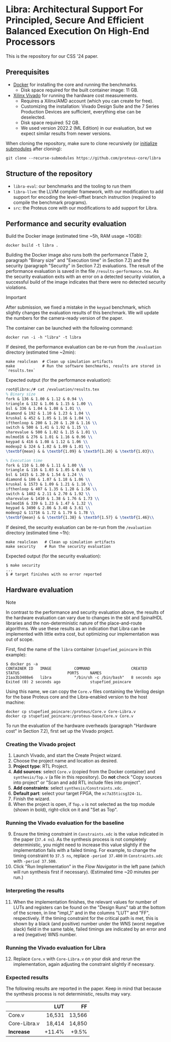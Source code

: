 # Libra: Architectural Support For Principled, Secure And Efficient Balanced Execution On High-End Processors

This is the repository for our CSS '24 paper.

## Prerequisites

- [Docker](https://docs.docker.com/engine/install/) for installing the core and running the benchmarks.
  - Disk space required for the built container image: 11 GB.
- [Xilinx Vivado](https://www.xilinx.com/products/design-tools/vivado/vivado-ml.html) for running the hardware cost measurements.
  - Requires a Xilinx/AMD account (which you can create for free).
  - Customizing the installation: Vivado Design Suite and the 7 Series Production Devices are sufficient, everything else can be deselected.
  - Disk space required: 52 GB.
  - We used version 2022.2 (ML Edition) in our evaluation, but we expect similar results from newer versions.

When cloning the repository, make sure to clone recursively (or [initialize submodules](https://git-scm.com/book/en/v2/Git-Tools-Submodules#_cloning_submodules) after cloning):

```shell
git clone --recurse-submodules https://github.com/proteus-core/libra
```

## Structure of the repository

- `libra-eval`: our benchmarks and the tooling to run them
- `libra-llvm`: the LLVM compiler framework, with our modification to add support for encoding the level-offset branch instruction (required to compile the benchmark programs).
- `src`: the Proteus core with our modifications to add support for Libra.

## Performance and security evaluation

Build the Docker image (estimated time ~5h, RAM usage ~10GB):

```shell
docker build -t libra .
```

Building the Docker image also runs both the performance (Table 2, paragraph "Binary size" and "Execution time" in Section 7.2) and the security (paragraph "Security" in Section 7.2) evaluations.
The result of the performance evaluation is saved in the file `/results-performance.tex`.
As the security evaluation exits with an error on a detected security violation, a successful build of the image indicates that there were no detected security violations.

> [!IMPORTANT]
> After submission, we fixed a mistake in the `keypad` benchmark, which slightly changes the evaluation results of this benchmark.
> We will update the numbers for the camera-ready version of the paper.

The container can be launched with the following command:

```shell
docker run -i -h "libra" -t libra
```

If desired, the performance evaluation can be re-run from the `/evaluation` directory (estimated time ~2min):

```shell
make realclean  # Clean up simulation artifacts
make            # Run the software benchmarks, results are stored in `results.tex`
```

Expected output (for the performance evaluation):

```tex
root@libra:/# cat /evaluation/results.tex
% Binary size
fork & 136 & 1.00 & 1.12 & 0.94 \\
triangle & 132 & 1.06 & 1.15 & 1.00 \\
bsl & 336 & 1.04 & 1.08 & 1.01 \\
diamond & 192 & 1.10 & 1.23 & 1.04 \\
kruskal & 452 & 1.05 & 1.16 & 1.04 \\
ifthenloop & 200 & 1.20 & 1.20 & 1.16 \\
switch & 500 & 1.41 & 1.92 & 1.15 \\
sharevalue & 500 & 1.02 & 1.15 & 1.01 \\
mulmod16 & 276 & 1.01 & 1.16 & 0.96 \\
keypad & 416 & 1.08 & 1.12 & 1.06 \\
modexp2 & 324 & 1.02 & 1.09 & 1.01 \\
\textbf{mean} & & \textbf{1.09} & \textbf{1.20} & \textbf{1.03}\\

% Execution time
fork & 110 & 1.00 & 1.11 & 1.00 \\
triangle & 116 & 1.03 & 1.05 & 0.98 \\
bsl & 1415 & 1.20 & 1.54 & 1.24 \\
diamond & 186 & 1.07 & 1.18 & 1.06 \\
kruskal & 1573 & 1.09 & 1.21 & 1.16 \\
ifthenloop & 407 & 1.35 & 1.28 & 1.56 \\
switch & 1402 & 2.11 & 2.70 & 1.92 \\
sharevalue & 1410 & 1.38 & 1.76 & 1.73 \\
mulmod16 & 339 & 1.23 & 1.47 & 1.32 \\
keypad & 3490 & 2.86 & 3.48 & 3.61 \\
modexp2 & 11716 & 1.72 & 1.79 & 1.78 \\
\textbf{mean} & & \textbf{1.38} & \textbf{1.57} & \textbf{1.46}\\
```

If desired, the security evaluation can be re-run from the `/evaluation` directory (estimated time ~1h):

```shell
make realclean   # Clean up simulation artifacts
make security    # Run the security evaluation
```

Expected output (for the security evaluation):

```shell
$ make security
...
$ # target finishes with no error reported
```

## Hardware evaluation

> [!NOTE]
> In contrast to the performance and security evaluation above, the results of the hardware evaluation can vary due to changes in the sbt and SpinalHDL libraries and the non-deterministic nature of the place-and-route algorithms. We use these results as an indication that Libra can be implemented with little extra cost, but optimizing our implementation was out of scope.

First, find the name of the `libra` container (`stupefied_poincare` in this example):

```shell
$ docker ps -a
CONTAINER ID   IMAGE          COMMAND                  CREATED          STATUS                     PORTS     NAMES
21aa3b3408e6   libra          "/bin/sh -c /bin/bash"   8 seconds ago    Exited (0) 2 seconds ago             stupefied_poincare
```

Using this name, we can copy the `Core.v` files containing the Verilog design for the base Proteus core and the Libra-enabled version to the host machine:

```shell
docker cp stupefied_poincare:/proteus/Core.v Core-Libra.v
docker cp stupefied_poincare:/proteus-base/Core.v Core.v
```

To run the evaluation of the hardware overheads (paragraph "Hardware cost" in Section 7.2), first set up the Vivado project.

### Creating the Vivado project

1. Launch Vivado, and start the Create Project wizard.
2. Choose the project name and location as desired.
3. **Project type**: RTL Project.
4. **Add sources**: select `Core.v` (copied from the Docker container) and `synthesis/Top.v` (a file in this repository). Do **not** check "Copy sources into project" or "Scan and add RTL include files into project".
5. **Add constraints**: select `synthesis/Constraints.xdc`.
6. **Default part**: select your target FPGA, the `xc7a35ticsg324-1L`.
7. Finish the wizard.
8. When the project is open, if `Top.v` is not selected as the top module (shown in bold), right-click on it and "Set as Top".

### Running the Vivado evaluation for the baseline

9. Ensure the timing constraint in `Constraints.xdc` is the value indicated in the paper (`37.4 ns`). As the synthesis process is not completely deterministic, you might need to increase this value slightly if the implementation fails with a failed timing. For example, to change the timing constraint to `37.5 ns`, replace `-period 37.400` in `Constraints.xdc` with `-period 37.500`.
10. Click "Run Implementation" in the *Flow Navigator* in the left pane (which will run synthesis first if necessary). (Estimated time ~20 minutes per run.)

### Interpreting the results

11. When the implementation finishes, the relevant values for number of LUTs and registers can be found on the "Design Runs" tab at the bottom of the screen, in line "impl_1" and in the columns "LUT" and "FF", respectively.
If the timing constraint for the critical path is met, this is shown by a black (and positive) number under the WNS (worst negative slack) field in the same table, failed timings are indicated by an error and a red (negative) WNS number.

### Running the Vivado evaluation for Libra

12. Replace `Core.v` with `Core-Libra.v` on your disk and rerun the implementation, again adjusting the constraint slightly if necessary.

### Expected results

The following results are reported in the paper. Keep in mind that because the synthesis process is not deterministic, results may vary.

|              |    LUT |     FF |
|--------------|-------:|-------:|
| Core.v       | 16,531 | 13,566 |
| Core-Libra.v | 18,414 | 14,850 |
| **Increase** | +11.4% |  +9.5% |
